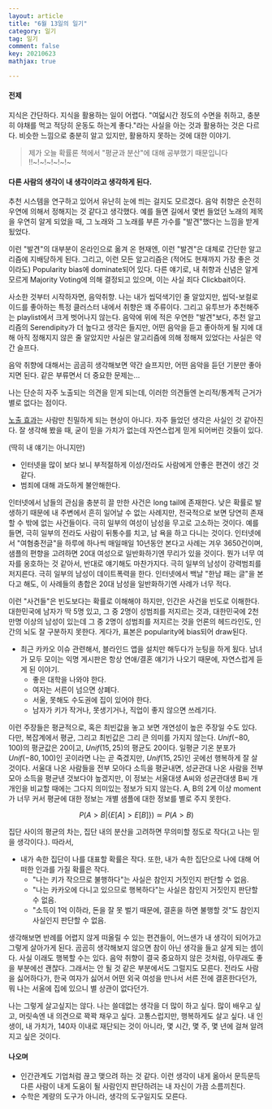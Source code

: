 ```yaml
---
layout: article
title: "6월 13일의 일기"
category: 일기
tag: 일기
comment: false
key: 20210623
mathjax: true

---
```


#### 전제
지식은 간단하다. 지식을 활용하는 일이 어렵다. "여덟시간 정도의 수면을 취하고, 충분히 야채를 먹고 적당히 운동도 하는게 좋다."라는 사실을 아는 것과 활용하는 것은 다르다. 비슷한 느낌으로 충분히 알고 있지만, 활용하지 못하는 것에 대한 이야기.

> 제가 오늘 확률론 책에서 "평균과 분산"에 대해 공부했기 때문입니다 !!~!~!~!~!~!~

#### 다른 사람의 생각이 내 생각이라고 생각하게 된다.
추천 시스템을 연구하고 있어서 유난히 눈에 띄는 걸지도 모르겠다. 음악 취향은 순전히 우연에 의해서 정해지는 것 같다고 생각했다. 예를 들면 길에서 몇번 들었던 노래의 제목을 우연히 알게 되었을 때, 그 노래와 그 노래를 부른 가수를 "발견"했다는 느낌을 받게 됬었다.

이런 "발견"의 대부분이 온라인으로 옮겨 온 현재엔, 이런 "발견"은 대체로 간단한 알고리즘에 지배당하게 된다. 그리고, 이런 모든 알고리즘은 (적어도 현재까지 가장 좋은 것이라도) Popularity bias에 dominate되어 있다. 다른 얘기로, 내 취향과 신념은 알게 모르게 Majority Voting에 의해 결정되고 있으며, 이는 사실 죄다 Clickbait이다.

사소한 것부터 시작하자면, 음악취향. 나는 내가 씹덕색기인 줄 알았지만, 씹덕-보컬로이드를 좋아하는 특정 클러스터 내에서 취향은 꽤 주류이다. 그리고 유투브가 추천해주는 playlist에서 크게 벗어나지 않는다. 음악에 위에 적은 우연한 "발견"보다, 추천 알고리즘의 Serendipity가 더 높다고 생각은 들지만, 어떤 음악을 듣고 좋아하게 될 지에 대해 아직 정해지지 않은 줄 알았지만 사실은 알고리즘에 의해 정해져 있었다는 사실은 약간 슬프다.

음악 취향에 대해서는 곰곰히 생각해보면 약간 슬프지만, 어떤 음악을 듣던 기분만 좋아지면 된다. 같은 부류면서 더 중요한 문제는...


나는 단순히 자주 노출되는 의견을 믿게 되는데, 이러한 의견들엔 논리적/통계적 근거가 별로 없다는 점이다.


[노출 효과](https://en.wikipedia.org/wiki/Mere-exposure_effect)는 사람만 친밀하게 되는 현상이 아니다. 자주 들었던 생각은 사실인 것 같아진다. 잘 생각해 봤을 때, 굳이 믿을 가치가 없는데 자연스럽게 믿게 되어버린 것들이 있다.

(딱히 내 얘기는 아니지만)
- 인터넷을 많이 보다 보니 부적절하게 이성/전라도 사람에게 안좋은 편견이 생긴 것 같다.
- 범죄에 대해 과도하게 불안해한다.

인터넷에서 남들의 관심을 충분히 끌 만한 사건은 long tail에 존재한다. 낮은 확률로 발생하기 때문에 내 주변에서 흔히 일어날 수 없는 사례지만, 전국적으로 보면 당연히 존재할 수 밖에 없는 사건들이다. 극히 일부의 여성이 남성을 무고로 고소하는 것이다. 예를 들면, 극히 일부의 전라도 사람이 뒤통수를 치고, 남 욕을 하고 다니는 것이다. 인터넷에서 "여혐충전글"을 하루에 하나씩 매일매일 10년동안 본다고 사례는 겨우 3650건이며, 샘플의 편향을 고려하면 20대 여성으로 일반화하기엔 무리가 있을 것이다. 뭔가 너무 여자를 옹호하는 것 같아서, 반대로 얘기해도 마찬가지다. 극히 일부의 남성이 강력범죄를 저지른다. 극히 일부의 남성이 데이트폭력을 한다. 인터넷에서 백날 "한남 패는 글"을 본다고 해도, 이 사례들의 총합은 20대 남성을 일반화하기엔 사례가 너무 적다.

이런 "사건들"은 빈도보다는 확률로 이해해야 하지만, 인간은 사건을 빈도로 이해한다. 대한민국에 남자가 딱 5명 있고, 그 중 2명이 성범죄를 저지르는 것과, 대한민국에 2천만명 이상의 남성이 있는데 그 중 2명이 성범죄를 저지르는 것을 언론의 헤드라인도, 인간의 뇌도 잘 구분하지 못한다. 게다가, 표본은 popularity에 bias되어 draw된다.


- 최근 카카오 이슈 관련해서, 블라인드 앱을 설치만 해두다가 눈팅을 하게 됬다. 남녀가 모두 모이는 익명 게시판은 항상 연애/결혼 얘기가 나오기 때문에, 자연스럽게 듣게 된 이야기.
    - 좋은 대학을 나와야 한다.
    - 여자는 서른이 넘으면 상폐다.
    - 서울, 못해도 수도권에 집이 있어야 한다.
    - 남자가 키가 작거나, 못생기거나, 직업이 좋지 않으면 쓰레기다.

이런 주장들은 평균적으로, 혹은 최빈값을 놓고 보면 개연성이 높은 주장일 수도 있다. 다만, 복잡계에서 평균, 그리고 최빈값은 그리 큰 의미를 가지지 않는다. $Unif(-80, 100)$의 평균값은 20이고, $Unif(15, 25)$의 평균도 20이다. 일평균 기온 분포가 $Unif(-80, 100)$인 곳이라면 나는 곧 죽겠지만, $Unif(15, 25)$인 곳에선 행복하게 잘 살 것이다. 서울대 나온 사람들을 전부 모아다 소득을 평균내면, 성균관대 나온 사람을 전부 모아 소득을 평균낸 것보다야 높겠지만, 이 정보는 서울대생 A씨와 성균관대생 B씨 개개인을 비교할 때에는 그다지 의미있는 정보가 되지 않는다. A, B의 2계 이상 moment가 너무 커서 평균에 대한 정보는 개별 샘플에 대한 정보를 별로 주지 못한다.

$$
    P(A > B | \{E[A] > E[B] \}) \simeq P(A > B)
$$

집단 사이의 평균의 차는, 집단 내의 분산을 고려하면 무의미할 정도로 작다(고 나는 믿을 생각이다.). 따라서,

- 내가 속한 집단이 나를 대표할 확률은 작다. 또한, 내가 속한 집단으로 나에 대해 어떠한 인과를 가질 확률은 작다.
    - "나는 키가 작으므로 불행하다"는 사실은 참인지 거짓인지 판단할 수 없음.
    - "나는 카카오에 다니고 있으므로 행복하다"는 사실은 참인지 거짓인지 판단할 수 없음.
    - "소득이 1억 이하라, 돈을 잘 못 벌기 때문에, 결혼을 하면 불행할 것"도 참인지 사실인지 판단할 수 없음.


생각해보면 반례를 어렵지 않게 떠올릴 수 있는 편견들이, 어느샌가 내 생각이 되어가고 그렇게 살아가게 된다. 곰곰히 생각해보지 않으면 참이 아닌 생각을 들고 살게 되는 셈이다. 사실 이래도 행복할 수는 있다. 음악 취향이 결국 중요하지 않은 것처럼, 아무래도 좋을 부분에선 괜찮다. 그래서는 안 될 것 같은 부분에서도 그럴지도 모른다. 전라도 사람을 싫어하다가, 한국 여자가 싫어서 어떤 외국 여성을 만나서 서른 전에 결혼한다던가, 뭐 나는 서울에 집에 있으니 별 상관이 없다던가.

나는 그렇게 살고싶지는 않다. 나는 쓸데없는 생각을 더 많이 하고 싶다. 많이 배우고 싶고, 머릿속엔 내 의견으로 꽉꽉 채우고 싶다. 고통스럽지만, 행복하게도 살고 싶다. 내 인생이, 내 가치가, 140자 이내로 재단되는 것이 아니라, 몇 시간, 몇 주, 몇 년에 걸쳐 알려지고 싶은 것이다.


#### 나오며
- 인간관계도 기업처럼 끊고 맺으려 하는 것 같다. 이런 생각이 내게 옮아서 문득문득 다른 사람이 내게 도움이 될 사람인지 판단하려는 내 자신이 가끔 소름끼친다.
- 수학은 계량의 도구가 아니라, 생각의 도구일지도 모른다.